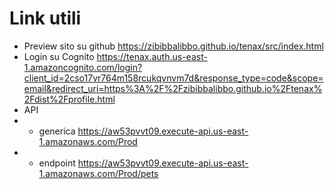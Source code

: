 # Link utili

* Preview sito su github https://zibibbalibbo.github.io/tenax/src/index.html
* Login su Cognito https://tenax.auth.us-east-1.amazoncognito.com/login?client_id=2cso17vr764m158rcukqvnvm7d&response_type=code&scope=email&redirect_uri=https%3A%2F%2Fzibibbalibbo.github.io%2Ftenax%2Fdist%2Fprofile.html
* API
* * generica https://aw53pvvt09.execute-api.us-east-1.amazonaws.com/Prod
* * endpoint https://aw53pvvt09.execute-api.us-east-1.amazonaws.com/Prod/pets 